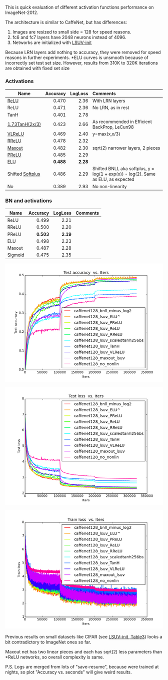 This is quick evaluation of different activation functions performance on ImageNet-2012. 

The architecture is similar to CaffeNet, but has differences:

1. Images are resized to small side = 128 for speed reasons.
2. fc6 and fc7 layers have 2048 neurons instead of 4096. 
3. Networks are initialized with [LSUV-init](http://arxiv.org/abs/1511.06422)

Because LRN layers add nothing to accuracy, they were removed for speed reasons in further experiments.
*ELU curves is unsmooth because of incorrectly set test set size. However, results from 310K to 320K iterations are obtained with fixed set size

### Activations

| Name    | Accuracy      | LogLoss | Comments  |
| -------|---------:| -------:|:-----------|
| [ReLU](http://machinelearning.wustl.edu/mlpapers/paper_files/icml2010_NairH10.pdf) |0.470| 2.36 | With LRN layers|
| ReLU |0.471| 2.36 | No LRN, as in rest |
| TanH |0.401| 2.78 |  |
| [1.73TanH(2x/3)](http://yann.lecun.com/exdb/publis/pdf/lecun-98b.pdf) | 0.423 |  2.66 | As recommended in Efficient BackProp, LeCun98  |
| [VLReLU](https://web.stanford.edu/~awni/papers/relu_hybrid_icml2013_final.pdf) |0.469| 2.40|y=max(x,x/3)|
| [RReLU](http://arxiv.org/abs/1505.00853) |0.478| 2.32| |
| [Maxout](http://arxiv.org/abs/1302.4389) |0.482| 2.30| sqrt(2) narrower layers, 2 pieces|
| [PReLU](http://arxiv.org/abs/1502.01852) |0.485| 2.29 | |
| [ELU](http://arxiv.org/abs/1511.07289) |**0.488**| **2.28**| |
| Shifted [Softplus](http://machinelearning.wustl.edu/mlpapers/papers/AISTATS2011_GlorotBB11) |0.486| 2.29| Shifted BNLL aka softplus, y = log(1 + exp(x)) - log(2). Same as ELU, as expected |
| No |0.389 | 2.93 | No non-linearity |


### BN and activations

| Name    | Accuracy      | LogLoss | Comments  |
| -------|---------:| -------:|:-----------|
| ReLU |0.499| 2.21 | |
| RReLU |0.500| 2.20 | |
| PReLU |**0.503**| **2.19** | |
| ELU |0.498| 2.23 | |
| Maxout |0.487| 2.28| |
| Sigmoid |0.475| 2.35| |


![CaffeNet128 test accuracy](/logs/activations/img/0.png)


![CaffeNet128 test loss](/logs/activations/img/2.png)


![CaffeNet128 train loss](/logs/activations/img/6.png)

Previous results on small datasets like CIFAR (see [LSUV-init, Table3](http://arxiv.org/abs/1511.06422)) looks a bit contradictory to ImageNet ones so far.

Maxout net has two linear pieces and each has sqrt(2) less parameters than *ReLU networks, so overall complexity is same.

P.S. Logs are merged from lots of "save-resume", because were trained at nights, so plot "Accuracy vs. seconds" will give weird results. 

